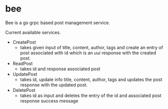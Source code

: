 # bee

Bee is a go grpc based post management service.

Current available services.

- CreatePost
  - takes given input of title, content, author, tags and create an entry of post associated with id which is an uui response with the created post.
- ReadPost
  - takes  id and response associated post
- UpdatePost
  - takes id, update info title, content, author, tags and updates the post response with the updated post. 
- DeletePost
  - takes id as input and deletes the entry of the id and associated post response success message


